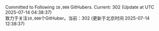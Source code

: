 Committed to Following `10,000` GitHubers. Current: <!-- FOLLOWING_COUNT -->302<!-- FOLLOWING_COUNT --> (Update at UTC <!-- LAST_UPDATED -->2025-07-14 04:38:37<!-- LAST_UPDATED -->)<br>
致力于关注`10,000`个GitHuber。当前：<!-- FOLLOWING_COUNT -->302<!-- FOLLOWING_COUNT --> (更新于北京时间 <!-- LAST_UPDATED_CST -->2025-07-14 12:38:37<!-- LAST_UPDATED_CST -->)

